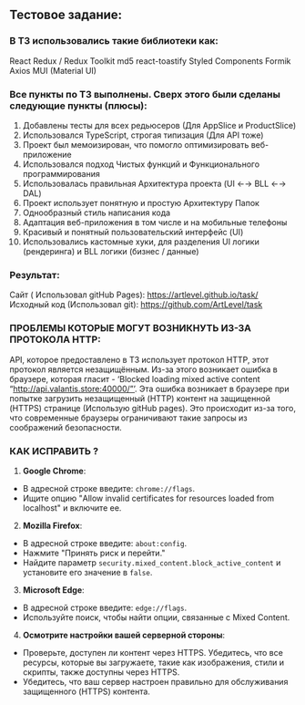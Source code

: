 ## Тестовое задание:

### В ТЗ использовались такие библиотеки как:

React
Redux / Redux Toolkit
md5
react-toastify
Styled Components
Formik
Axios
MUI (Material UI)

### Все пункты по ТЗ выполнены. Сверх этого были сделаны следующие пункты (плюсы):

1. Добавлены тесты для всех редьюсеров (Для AppSlice и ProductSlice)
2. Использовался TypeScript, строгая типизация (Для API тоже)
3. Проект был мемоизирован, что помогло оптимизировать веб-приложение
4. Использовался подход Чистых функций и Функционального программирования
5. Использовалась правильная Архитектура проекта (UI ←→ BLL ←→ DAL)
6. Проект использует понятную и простую Архитектуру Папок
7. Однообразный стиль написания кода
8. Адаптация веб-приложения в том числе и на мобильные телефоны
9. Красивый и понятный пользовательский интерфейс (UI)
10. Использовались кастомные хуки, для разделения UI логики (рендеринга) и BLL логики (бизнес / данные)

### Результат:
Сайт ( Использовал gitHub Pages): https://artlevel.github.io/task/
Исходный код (Использовал git): https://github.com/ArtLevel/task

### ПРОБЛЕМЫ КОТОРЫЕ МОГУТ ВОЗНИКНУТЬ ИЗ-ЗА ПРОТОКОЛА HTTP:

API, которое предоставлено в ТЗ использует протокол HTTP, этот протокол является незащищённым. Из-за этого возникает ошибка в браузере, которая гласит - ‘Blocked loading mixed active content “http://api.valantis.store:40000/”’. Эта ошибка возникает в браузере при попытке загрузить незащищенный (HTTP) контент на защищенной (HTTPS) странице (Использую gitHub pages). Это происходит из-за того, что современные браузеры ограничивают такие запросы из соображений безопасности.

### КАК ИСПРАВИТЬ ?

1. **Google Chrome**:
- В адресной строке введите: `chrome://flags`.
- Ищите опцию "Allow invalid certificates for resources loaded from localhost" и включите ее.

2. **Mozilla Firefox**:
- В адресной строке введите: `about:config`.
- Нажмите "Принять риск и перейти."
- Найдите параметр `security.mixed_content.block_active_content` и установите его значение в `false`.

3. **Microsoft Edge**:
- В адресной строке введите: `edge://flags`.
- Используйте поиск, чтобы найти опции, связанные с Mixed Content.

4. **Осмотрите настройки вашей серверной стороны**:
- Проверьте, доступен ли контент через HTTPS. Убедитесь, что все ресурсы, которые вы загружаете, такие как изображения, стили и скрипты, также доступны через HTTPS.
- Убедитесь, что ваш сервер настроен правильно для обслуживания защищенного (HTTPS) контента.
